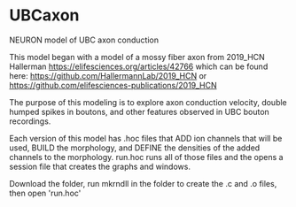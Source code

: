 # UBCaxon
NEURON model of UBC axon conduction

This model began with a model of a mossy fiber axon from 2019_HCN Hallerman https://elifesciences.org/articles/42766 which can be found here: https://github.com/HallermannLab/2019_HCN or https://github.com/elifesciences-publications/2019_HCN

The purpose of this modeling is to explore axon conduction velocity, double humped spikes in boutons, and other features observed in UBC bouton recordings.

Each version of this model has .hoc files that ADD ion channels that will be used, BUILD the morphology, and DEFINE the densities of the added channels to the morphology.  run.hoc runs all of those files and the opens a session file that creates the graphs and windows.

Download the folder, run mkrndll in the folder to create the .c and .o files, then open 'run.hoc'
